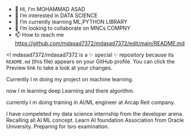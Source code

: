 - 👋 Hi, I’m MOHAMMAD ASAD
- 👀 I’m interested in DATA SCIENCE
- 🌱 I’m currently learning ML,PYTHON LIBRARY
- 💞️ I’m looking to collaborate on MNCs COMPNY
- 📫 How to reach me https://github.com/mdasad7372/mdasad7372/edit/main/README.md

<!
mdasad7372/mdasad7372 is a ✨ special ✨ repository because its `README.md` (this file) appears on your GitHub profile.
You can click the Preview link to take a look at your changes.

Currently I m doing my project on machine learning.

now I m learning deep Learning and there algorithm.

currently I m doing training in AI/ML engineer at Arcap Reit company.

I have compeleted my data science internship from the developer arena.
Recalling all AI ML concept.
Learn AI foundation Association from Oracle University.
Preparing for Isro examination.
